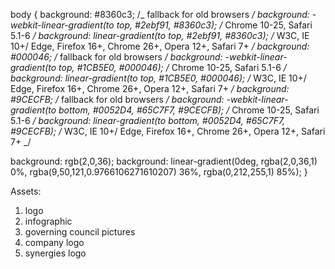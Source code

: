 body {
background: #8360c3; /_ fallback for old browsers _/
background: -webkit-linear-gradient(to top, #2ebf91, #8360c3); /_ Chrome 10-25, Safari 5.1-6 _/
background: linear-gradient(to top, #2ebf91, #8360c3); /_ W3C, IE 10+/ Edge, Firefox 16+, Chrome 26+, Opera 12+, Safari 7+ _/
background: #000046; /_ fallback for old browsers _/
background: -webkit-linear-gradient(to top, #1CB5E0, #000046); /_ Chrome 10-25, Safari 5.1-6 _/
background: linear-gradient(to top, #1CB5E0, #000046); /_ W3C, IE 10+/ Edge, Firefox 16+, Chrome 26+, Opera 12+, Safari 7+ _/
background: #9CECFB; /_ fallback for old browsers _/
background: -webkit-linear-gradient(to bottom, #0052D4, #65C7F7, #9CECFB); /_ Chrome 10-25, Safari 5.1-6 _/
background: linear-gradient(to bottom, #0052D4, #65C7F7, #9CECFB); /_ W3C, IE 10+/ Edge, Firefox 16+, Chrome 26+, Opera 12+, Safari 7+ _/

background: rgb(2,0,36);
background: linear-gradient(0deg, rgba(2,0,36,1) 0%, rgba(9,50,121,0.9766106271610207) 36%, rgba(0,212,255,1) 85%);
}

Assets:

1. logo
2. infographic
3. governing council pictures
4. company logo
5. synergies logo
